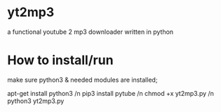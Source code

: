 # yt2mp3
a functional youtube 2 mp3 downloader written in python 

# How to install/run

make sure python3 & needed modules are installed;

apt-get install python3 /n
pip3 install pytube /n
chmod +x yt2mp3.py /n
python3 yt2mp3.py

